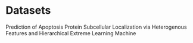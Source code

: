 # Datasets
Prediction of Apoptosis Protein Subcellular Localization via Heterogenous Features and Hierarchical Extreme Learning Machine
